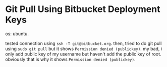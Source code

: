 # Git Pull Using Bitbucket Deployment Keys

os: ubuntu.

  tested connection using `ssh -T git@bitbucket.org`. then, tried to do git pull using `sudo git pull` but it shows `Permission denied (publickey)`. my bad, i only add public key of my username but haven't add the public key of root. obviously that is why it shows `Permission denied (publickey)`. 


